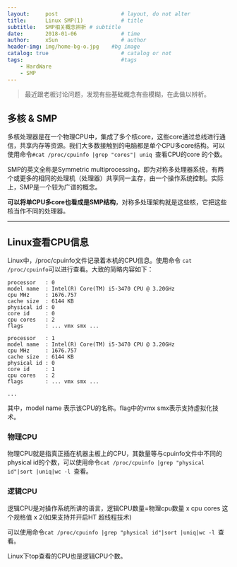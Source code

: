 ```yaml
---
layout:     post                    # layout, do not alter
title:      Linux SMP(1)            # title
subtitle:   SMP相关概念辨析 # subtitle
date:       2018-01-06              # time
author:     xSun                    # author
header-img: img/home-bg-o.jpg    #bg image
catalog: true                       # catalog or not
tags:                               #tags
    - HardWare
    - SMP
---
```


>最近跟老板讨论问题，发现有些基础概念有些模糊，在此做以辨析。

## 多核 & SMP 
多核处理器是在一个物理CPU中，集成了多个核core，这些core通过总线进行通信，共享内存等资源。我们大多数接触到的电脑都是单个CPU多core结构。可以使用命令`#cat /proc/cpuinfo |grep "cores"| uniq `查看CPU的core 的个数。

SMP的英文全称是Symmetric multiprocessing，即为对称多处理器系统，有两个或更多的相同的处理机（处理器）共享同一主存，由一个操作系统控制。实际上，SMP是一个较为广谱的概念。

**可以将单CPU多core也看成是SMP结构**，对称多处理架构就是这些核，它把这些核当作不同的处理器。

---

## Linux查看CPU信息
Linux中，/proc/cpuinfo文件记录着本机的CPU信息。使用命令 `cat /proc/cpuinfo`可以进行查看。大致的简略内容如下：

``` stylus
processor	: 0
model name	: Intel(R) Core(TM) i5-3470 CPU @ 3.20GHz
cpu MHz		: 1676.757
cache size	: 6144 KB
physical id	: 0
core id		: 0
cpu cores	: 2
flags		: ... vmx smx ...

processor	: 1
model name	: Intel(R) Core(TM) i5-3470 CPU @ 3.20GHz
cpu MHz		: 1676.757
cache size	: 6144 KB
physical id	: 0
core id		: 1
cpu cores	: 2
flags		: ... vmx smx ...

...
```
其中，model name 表示该CPU的名称。flag中的vmx smx表示支持虚拟化技术。
### 物理CPU

物理CPU就是指真正插在机器主板上的CPU，其数量等与cpuinfo文件中不同的physical id的个数，可以使用命令`cat /proc/cpuinfo |grep "physical id"|sort |uniq|wc -l `查看。

### 逻辑CPU

逻辑CPU是对操作系统所讲的语言，逻辑CPU数量=物理cpu数量 x cpu cores 这个规格值 x 2(如果支持并开启HT 超线程技术)

可以使用命令`cat /proc/cpuinfo |grep "physical id"|sort |uniq|wc -l `查看。

Linux下top查看的CPU也是逻辑CPU个数。


